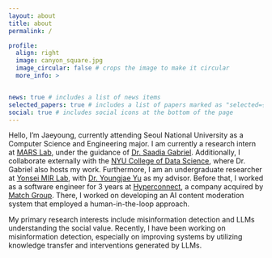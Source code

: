 ```yaml
---
layout: about
title: about
permalink: /

profile:
  align: right
  image: canyon_square.jpg
  image_circular: false # crops the image to make it circular
  more_info: >


news: true # includes a list of news items
selected_papers: true # includes a list of papers marked as "selected={true}"
social: true # includes social icons at the bottom of the page
---
```


Hello, I’m Jaeyoung, currently attending Seoul National University as a Computer Science and Engineering major. I am currently a research intern at [MARS Lab](https://saadiagabriel.com/mars_lab.html), under the guidance of [Dr. Saadia Gabriel](https://saadiagabriel.com/). Additionally, I collaborate externally with the [NYU College of Data Science](https://cds.nyu.edu/), where Dr. Gabriel also hosts my work. Furthermore, I am an undergraduate researcher at [Yonsei MIR Lab](https://mirlab.yonsei.ac.kr/), with [Dr. Youngjae Yu](https://yj-yu.github.io/home/) as my advisor. Before that, I worked as a software engineer for 3 years at [Hyperconnect](https://hyperconnect.com/en/), a company acquired by [Match Group](https://mtch.com/). There, I worked on developing an AI content moderation system that employed a human-in-the-loop approach.

My primary research interests include misinformation detection and LLMs understanding the social value. Recently, I have been working on misinformation detection, especially on improving systems by utilizing knowledge transfer and interventions generated by LLMs. 